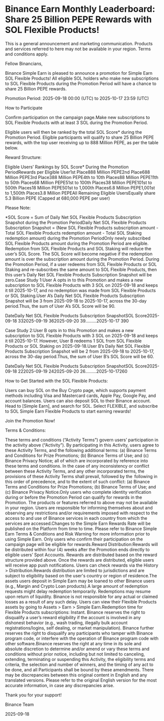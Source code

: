 # Binance Earn Monthly Leaderboard: Share 25 Billion PEPE Rewards with SOL Flexible Products!

This is a general announcement and marketing communication. Products and services referred to here may not be available in your region. Terms and conditions apply. 

Fellow Binancians,

Binance Simple Earn is pleased to announce a promotion for Simple Earn SOL Flexible Products! All eligible SOL holders who make new subscriptions to SOL Flexible Products during the Promotion Period will have a chance to share 25 Billion PEPE rewards. 

Promotion Period: 2025-09-18 00:00 (UTC) to 2025-10-17 23:59 (UTC)

How to Participate

Confirm participation on the campaign page.Make new subscriptions to SOL Flexible Products with at least 3 SOL during the Promotion Period. 

Eligible users will then be ranked by the total SOL Score* during the Promotion Period. Eligible participants will qualify to share 25 Billion PEPE rewards, with the top user receiving up to 888 Million PEPE, as per the table below.

Reward Structure:

Eligible Users’ Rankings by SOL Score* During the Promotion PeriodRewards per Eligible User1st Place888 Million PEPE2nd Place688 Million PEPE3rd Place388 Million PEPE4th to 10th Places88 Million PEPE11th to 50th Places68 Million PEPE51st to 100th Places38 Million PEPE101st to 500th Places18 Million PEPE501st to 1,000th Places6.8 Million PEPE1,001st to 1,500th Places3.8 Million PEPEAll Remaining Eligible UsersEqually share 5.3 Billion PEPE (Capped at 680,000 PEPE per user)

Please Note:

*SOL Score = Sum of Daily Net SOL Flexible Products Subscription Snapshot during the Promotion PeriodDaily Net SOL Flexible Products Subscription Snapshot = (New SOL Flexible Products subscription amount - Total SOL Flexible Products redemption amount - Total SOL Staking redemption amount) during the Promotion PeriodOnly newly subscribed SOL Flexible Products amount during the Promotion Period are eligible. Redemption from SOL Flexible Products and SOL Staking will reduce the user’s SOL Score. The SOL Score will become negative if the redemption amount is over the subscription amount during the Promotion Period. During the Promotion Period, if a user redeems from SOL Flexible Products or SOL Staking and re-subscribes the same amount to SOL Flexible Products, then this user’s Daily Net SOL Flexible Products Subscription Snapshot will be zero.Case Study 1:User A opts in to this Promotion and makes a new subscription to SOL Flexible Products with 3 SOL on 2025-09-18 and keeps it till 2025-10-17, and no redemption was made from SOL Flexible Products or SOL Staking.User A’s Daily Net SOL Flexible Products Subscription Snapshot will be 3 from 2025-09-18 to 2025-10-17, across the 30-day period.Thus, the sum of User A’s SOL Score will be 90.

DateDaily Net SOL Flexible Products Subscription SnapshotSOL Score2025-09-18 332025-09-19 362025-09-20 39………2025-10-17 390

Case Study 2:User B opts in to this Promotion and makes a new subscription to SOL Flexible Products with 3 SOL on 2025-09-18 and keeps it till 2025-10-17. However, User B redeems 1 SOL from SOL Flexible Products or SOL Staking on 2025-09-18.User B’s Daily Net SOL Flexible Products Subscription Snapshot will be 2 from 2025-09-18 to 2025-10-17, across the 30-day period.Thus, the sum of User B’s SOL Score will be 60.

DateDaily Net SOL Flexible Products Subscription SnapshotSOL Score2025-09-18 222025-09-19 242025-09-20 26………2025-10-17260

How to Get Started with the SOL Flexible Products:

Users can buy SOL on the Buy Crypto page, which supports payment methods including Visa and Mastercard cards, Apple Pay, Google Pay, and account balances. Users can also deposit SOL to their Binance account. Head to [Simple Earn], and search for SOL. Select FLEXIBLE, and subscribe to SOL Simple Earn Flexible Products to start earning rewards!

Join the Promotion Now!

Terms & Conditions:

These terms and conditions (“Activity Terms”) govern users’ participation in the activity above (“Activity”). By participating in this Activity, users agree to these Activity Terms, and the following additional terms: (a) Binance Terms and Conditions for Prize Promotions; (b) Binance Terms of Use; and (c) Binance Privacy Notice; all of which are incorporated by reference into these terms and conditions. In the case of any inconsistency or conflict between these Activity Terms, and any other incorporated terms, the provisions of these Activity Terms shall prevail, followed by the  following in this order of precedence, and to the extent of such conflict: (a) Binance Terms and Conditions for Prize Promotions; (b) Binance Terms of Use; and (c) Binance Privacy Notice.Only users who complete identity verification during or before the Promotion Period can qualify for rewards in the Promotion. The products or features referred to above may not be available in your region. Users are responsible for informing themselves about and observing any restrictions and/or requirements imposed with respect to the access to and use of Binance services in each country from which the services are accessed.Changes to the Simple Earn Rewards Rate will be published on the Platform from time to time. Please refer to Binance Simple Earn Terms & Conditions and Risk Warning for more information prior to using Simple Earn. Only users who confirm their participation on the campaign page will be eligible for rewards.Reward Distribution:Rewards will be distributed within four (4) weeks after the Promotion ends directly to eligible users’ Spot Accounts. Rewards are distributed based on the reward structure provided above. Once the rewards are distributed, eligible users will receive app push notifications. Users can check rewards via the History > Distribution.Rewards distribution are limited to jurisdictions and are subject to eligibility based on the user's country or region of residence.The assets users deposit in Simple Earn may be loaned to other Binance users (e.g., Margin and Crypto Loan products).A large amount of redemption requests might delay redemption temporarily. Redemptions may resume upon return of liquidity. Binance is not responsible for any actual or claimed losses as a result of any such delay. Users can view their Flexible Products assets by going to Assets > Earn > Simple Earn.Redemption time for Flexible Products subscriptions: Instant. Binance reserves the right to disqualify a user’s reward eligibility if the account is involved in any dishonest behavior (e.g., wash trading, illegally bulk account registrations/logins, self dealing, or market manipulation). Binance further reserves the right to disqualify any participants who tamper with Binance program code, or interfere with the operation of Binance program code with other software.Binance reserves the right at any time in its sole and absolute discretion to determine and/or amend or vary these terms and conditions without prior notice, including but not limited to canceling, extending, terminating or suspending this Activity, the eligibility terms and criteria, the selection and number of winners, and the timing of any act to be done, and all Participants shall be bound by these amendments. There may be discrepancies between this original content in English and any translated versions. Please refer to the original English version for the most accurate information, in case any discrepancies arise.

Thank you for your support!

Binance Team

2025-09-18